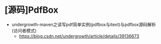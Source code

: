 # [源码]PdfBox

- undergrowth-maven之读写pdf简单实例(pdfbox与itext)与pdfbox源码解析(访问者模式)
  - https://blog.csdn.net/undergrowth/article/details/39136673